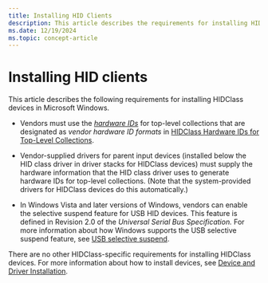 ```yaml
---
title: Installing HID Clients
description: This article describes the requirements for installing HIDClass devices in Microsoft Windows.
ms.date: 12/19/2024
ms.topic: concept-article
---
```


# Installing HID clients

This article describes the following requirements for installing HIDClass devices in Microsoft Windows.

- Vendors must use the [*hardware IDs*](../install/hardware-ids.md) for top-level collections that are designated as *vendor hardware ID formats* in [HIDClass Hardware IDs for Top-Level Collections](hidclass-hardware-ids-for-top-level-collections.md).

- Vendor-supplied drivers for parent input devices (installed below the HID class driver in driver stacks for HIDClass devices) must supply the hardware information that the HID class driver uses to generate hardware IDs for top-level collections. (Note that the system-provided drivers for HIDClass devices do this automatically.)

- In Windows Vista and later versions of Windows, vendors can enable the selective suspend feature for USB HID devices. This feature is defined in Revision 2.0 of the *Universal Serial Bus Specification.* For more information about how Windows supports the USB selective suspend feature, see [USB selective suspend](../usbcon/usb-selective-suspend.md).

There are no other HIDClass-specific requirements for installing HIDClass devices. For more information about how to install devices, see [Device and Driver Installation](../install/index.md).
